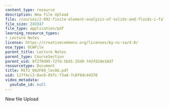 ```yaml
---
content_type: resource
description: New file Upload
file: /courses/2-092-finite-element-analysis-of-solids-and-fluids-i-fall-2009/117f4cc28ac685fc73a87c6f9dc44378_MIT2_092F09_lec06.pdf
file_size: 243347
file_type: application/pdf
learning_resource_types:
- Lecture Notes
license: https://creativecommons.org/licenses/by-nc-sa/4.0/
ocw_type: OCWFile
parent_title: Lecture Notes
parent_type: CourseSection
parent_uid: 8f2f0d95-72fd-5b91-25d0-743fd2de18d7
resourcetype: Document
title: MIT2_092F09_lec06.pdf
uid: 117f4cc2-8ac6-85fc-73a8-7c6f9dc44378
video_metadata:
  youtube_id: null
---
```

New file Upload